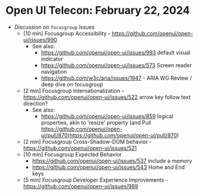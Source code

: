 Open UI Telecon: February 22, 2024
===================================
* Discussion on `focusgroup` issues
   * [10 min] Focusgroup Accessibility - https://github.com/openui/open-ui/issues/990
      * See also:
         * https://github.com/openui/open-ui/issues/993 default visual indicator
         * https://github.com/openui/open-ui/issues/573 Screen reader navigation
         * https://github.com/w3c/aria/issues/1947 - ARIA WG Review / deep dive on focusgroup
   * [2 min] Focusgroup Internationalization - https://github.com/openui/open-ui/issues/522 arrow key follow text direction?
      * See also:
         * https://github.com/openui/open-ui/issues/859 logical properties, akin to 'resize' property (and Pull https://github.com/openui/open-ui/pull/870)https://github.com/openui/open-ui/pull/870)
   * [2 min] Focusgroup Cross-Shadow-DOM behavior - https://github.com/openui/open-ui/issues/521
   * [10 min] Focusgroup Expected Behavior
      * https://github.com/openui/open-ui/issues/537 include a memory
      * https://github.com/openui/open-ui/issues/543 Home and End keys
   * [5 min] Focusgroup Developer Experience Improvements - https://github.com/openui/open-ui/issues/989
